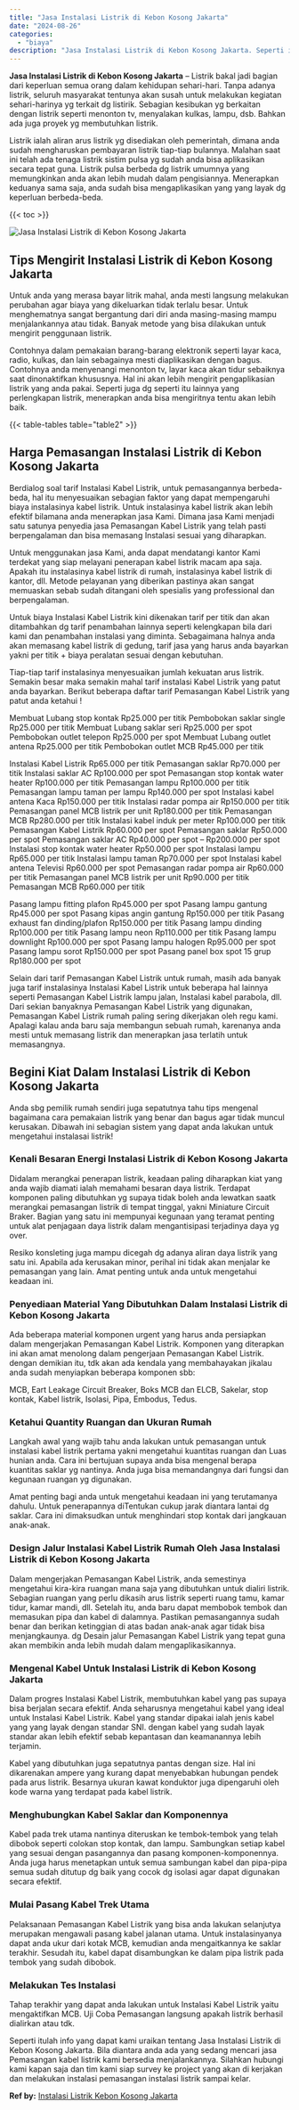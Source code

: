 ```yaml
---
title: "Jasa Instalasi Listrik di Kebon Kosong Jakarta"
date: "2024-08-26"
categories: 
  - "biaya"
description: "Jasa Instalasi Listrik di Kebon Kosong Jakarta. Seperti itulah info yang dapat kami uraikan tentang Jasa Instalasi Listrik di Kebon Kosong Jakarta. Bila dian..."
---
```


**Jasa Instalasi Listrik di Kebon Kosong Jakarta** – Listrik bakal jadi bagian dari keperluan semua orang dalam kehidupan sehari-hari. Tanpa adanya listrik, seluruh masyarakat tentunya akan susah untuk melakukan kegiatan sehari-harinya yg terkait dg listirik. Sebagian kesibukan yg berkaitan dengan listrik seperti menonton tv, menyalakan kulkas, lampu, dsb. Bahkan ada juga proyek yg membutuhkan listrik.

Listrik ialah aliran arus listrik yg disediakan oleh pemerintah, dimana anda sudah mengharuskan pembayaran listrik tiap-tiap bulannya. Malahan saat ini telah ada tenaga listrik sistim pulsa yg sudah anda bisa aplikasikan secara tepat guna. Listrik pulsa berbeda dg listrik umumnya yang memungkinkan anda akan lebih mudah dalam pengisiannya. Menerapkan keduanya sama saja, anda sudah bisa mengaplikasikan yang yang layak dg keperluan berbeda-beda.

{{< toc >}}

![Jasa Instalasi Listrik di Kebon Kosong Jakarta](/images/instalasi-listrik-murah33.png)

## Tips Mengirit Instalasi Listrik di Kebon Kosong Jakarta

Untuk anda yang merasa bayar litrik mahal, anda mesti langsung melakukan perubahan agar biaya yang dikeluarkan tidak terlalu besar. Untuk menghematnya sangat bergantung dari diri anda masing-masing mampu menjalankannya atau tidak. Banyak metode yang bisa dilakukan untuk mengirit penggunaan listrik.

Contohnya dalam pemakaian barang-barang elektronik seperti layar kaca, radio, kulkas, dan lain sebagainya mesti diaplikasikan dengan bagus. Contohnya anda menyenangi menonton tv, layar kaca akan tidur sebaiknya saat dinonaktifkan khususnya. Hal ini akan lebih mengirit pengaplikasian listrik yang anda pakai. Seperti juga dg seperti itu lainnya yang perlengkapan listrik, menerapkan anda bisa mengiritnya tentu akan lebih baik.

{{< table-tables table="table2" >}}

## Harga Pemasangan Instalasi Listrik di Kebon Kosong Jakarta

Berdialog soal tarif Instalasi Kabel Listrik, untuk pemasangannya berbeda-beda, hal itu menyesuaikan sebagian faktor yang dapat mempengaruhi biaya instalasinya kabel listrik. Untuk instalasinya kabel listrik akan lebih efektif bilamana anda menerapkan jasa Kami. Dimana jasa Kami menjadi satu satunya penyedia jasa Pemasangan Kabel Listrik yang telah pasti berpengalaman dan bisa memasang Instalasi sesuai yang diharapkan.

Untuk menggunakan jasa Kami, anda dapat mendatangi kantor Kami terdekat yang siap melayani penerapan kabel listrik macam apa saja. Apakah itu instalasinya kabel listrik di rumah, instalasinya kabel listrik di kantor, dll. Metode pelayanan yang diberikan pastinya akan sangat memuaskan sebab sudah ditangani oleh spesialis yang professional dan berpengalaman.

Untuk biaya Instalasi Kabel Listrik kini dikenakan tarif per titik dan akan ditambahkan dg tarif penambahan lainnya seperti kelengkapan bila dari kami dan penambahan instalasi yang diminta. Sebagaimana halnya anda akan memasang kabel listrik di gedung, tarif jasa yang harus anda bayarkan yakni per titik + biaya peralatan sesuai dengan kebutuhan.

Tiap-tiap tarif instalasinya menyesuaikan jumlah kekuatan arus listrik. Semakin besar maka semakin mahal tarif instalasi Kabel Listrik yang patut anda bayarkan. Berikut beberapa daftar tarif Pemasangan Kabel Listrik yang patut anda ketahui !

Membuat Lubang stop kontak Rp25.000 per titik Pembobokan saklar single Rp25.000 per titik Membuat Lubang saklar seri Rp25.000 per spot Pembobokan outlet telepon Rp25.000 per spot Membuat Lubang outlet antena Rp25.000 per titik Pembobokan outlet MCB Rp45.000 per titik

Instalasi Kabel Listrik Rp65.000 per titik Pemasangan saklar Rp70.000 per titik Instalasi saklar AC Rp100.000 per spot Pemasangan stop kontak water heater Rp100.000 per titik Pemasangan lampu Rp100.000 per titik Pemasangan lampu taman per lampu Rp140.000 per spot Instalasi kabel antena Kaca Rp150.000 per titik Instalasi radar pompa air Rp150.000 per titik Pemasangan panel MCB listrik per unit Rp180.000 per titik Pemasangan MCB Rp280.000 per titik Instalasi kabel induk per meter Rp100.000 per titik Pemasangan Kabel Listrik Rp60.000 per spot Pemasangan saklar Rp50.000 per spot Pemasangan saklar AC Rp40.000 per spot – Rp200.000 per spot Instalasi stop kontak water heater Rp50.000 per spot Instalasi lampu Rp65.000 per titik Instalasi lampu taman Rp70.000 per spot Instalasi kabel antena Televisi Rp60.000 per spot Pemasangan radar pompa air Rp60.000 per titik Pemasangan panel MCB listrik per unit Rp90.000 per titik Pemasangan MCB Rp60.000 per titik

Pasang lampu fitting plafon Rp45.000 per spot Pasang lampu gantung Rp45.000 per spot Pasang kipas angin gantung Rp150.000 per titik Pasang exhaust fan dinding/plafon Rp150.000 per titik Pasang lampu dinding Rp100.000 per titik Pasang lampu neon Rp110.000 per titik Pasang lampu downlight Rp100.000 per spot Pasang lampu halogen Rp95.000 per spot Pasang lampu sorot Rp150.000 per spot Pasang panel box spot 15 grup Rp180.000 per spot

Selain dari tarif Pemasangan Kabel Listrik untuk rumah, masih ada banyak juga tarif instalasinya Instalasi Kabel Listrik untuk beberapa hal lainnya seperti Pemasangan Kabel Listrik lampu jalan, Instalasi kabel parabola, dll. Dari sekian banyaknya Pemasangan Kabel Listrik yang digunakan, Pemasangan Kabel Listrik rumah paling sering dikerjakan oleh regu kami. Apalagi kalau anda baru saja membangun sebuah rumah, karenanya anda mesti untuk memasang listrik dan menerapkan jasa terlatih untuk memasangnya.

## Begini Kiat Dalam Instalasi Listrik di Kebon Kosong Jakarta


Anda sbg pemilik rumah sendiri juga sepatutnya tahu tips mengenal bagaimana cara pemakaian listrik yang benar dan bagus agar tidak muncul kerusakan. Dibawah ini sebagian sistem yang dapat anda lakukan untuk mengetahui instalasai listrik!

### Kenali Besaran Energi Instalasi Listrik di Kebon Kosong Jakarta

Didalam merangkai penerapan listrik, keadaan paling diharapkan kiat yang anda wajib diamati ialah memahami besaran daya listrik. Terdapat komponen paling dibutuhkan yg supaya tidak boleh anda lewatkan saatk merangkai pemasangan listrik di tempat tinggal, yakni Miniature Circuit Braker. Bagian yang satu ini mempunyai kegunaan yang teramat penting untuk alat penjagaan daya listrik dalam mengantisipasi terjadinya daya yg over.

Resiko konsleting juga mampu dicegah dg adanya aliran daya listrik yang satu ini. Apabila ada kerusakan minor, perihal ini tidak akan menjalar ke pemasangan yang lain. Amat penting untuk anda untuk mengetahui keadaan ini.

### Penyediaan Material Yang Dibutuhkan Dalam Instalasi Listrik di Kebon Kosong Jakarta

Ada beberapa material komponen urgent yang harus anda persiapkan dalam mengerjakan Pemasangan Kabel Listrik. Komponen yang diterapkan ini akan amat menolong dalam pengerjaan Pemasangan Kabel Listrik. dengan demikian itu, tdk akan ada kendala yang membahayakan jikalau anda sudah menyiapkan beberapa komponen sbb:

MCB, Eart Leakage Circuit Breaker, Boks MCB dan ELCB, Sakelar, stop kontak, Kabel listrik, Isolasi, Pipa, Embodus, Tedus.

### Ketahui Quantity Ruangan dan Ukuran Rumah

Langkah awal yang wajib tahu anda lakukan untuk pemasangan untuk instalasi kabel listrik pertama yakni mengetahui kuantitas ruangan dan Luas hunian anda. Cara ini bertujuan supaya anda bisa mengenal berapa kuantitas saklar yg nantinya. Anda juga bisa memandangnya dari fungsi dan kegunaan ruangan yg digunakan.

Amat penting bagi anda untuk mengetahui keadaan ini yang terutamanya dahulu. Untuk penerapannya diTentukan cukup jarak diantara lantai dg saklar. Cara ini dimaksudkan untuk menghindari stop kontak dari jangkauan anak-anak.

### Design Jalur Instalasi Kabel Listrik Rumah Oleh Jasa Instalasi Listrik di Kebon Kosong Jakarta

Dalam mengerjakan Pemasangan Kabel Listrik, anda semestinya mengetahui kira-kira ruangan mana saja yang dibutuhkan untuk dialiri listrik. Sebagian ruangan yang perlu dikasih arus listrik seperti ruang tamu, kamar tidur, kamar mandi, dll. Setelah itu, anda baru dapat membobok tembok dan memasukan pipa dan kabel di dalamnya. Pastikan pemasangannya sudah benar dan berikan ketinggian di atas badan anak-anak agar tidak bisa menjangkaunya. dg Desain jalur Pemasangan Kabel Listrik yang tepat guna akan membikin anda lebih mudah dalam mengaplikasikannya.

### Mengenal Kabel Untuk Instalasi Listrik di Kebon Kosong Jakarta

Dalam progres Instalasi Kabel Listrik, membutuhkan kabel yang pas supaya bisa berjalan secara efektif. Anda seharusnya mengetahui kabel yang ideal untuk Instalasi Kabel Listrik. Kabel yang standar dipakai ialah jenis kabel yang yang layak dengan standar SNI. dengan kabel yang sudah layak standar akan lebih efektif sebab kepantasan dan keamanannya lebih terjamin.

Kabel yang dibutuhkan juga sepatutnya pantas dengan size. Hal ini dikarenakan ampere yang kurang dapat menyebabkan hubungan pendek pada arus listrik. Besarnya ukuran kawat konduktor juga dipengaruhi oleh kode warna yang terdapat pada kabel listrik.

### Menghubungkan Kabel Saklar dan Komponennya

Kabel pada trek utama nantinya diteruskan ke tembok-tembok yang telah dibobok seperti colokan stop kontak, dan lampu. Sambungkan setiap kabel yang sesuai dengan pasangannya dan pasang komponen-komponennya. Anda juga harus menetapkan untuk semua sambungan kabel dan pipa-pipa semua sudah ditutup dg baik yang cocok dg isolasi agar dapat digunakan secara efektif.

### Mulai Pasang Kabel Trek Utama

Pelaksanaan Pemasangan Kabel Listrik yang bisa anda lakukan selanjutya merupakan mengawali pasang kabel jalanan utama. Untuk instalasinyanya dapat anda ukur dari kotak MCB, kemudian anda mengaitkannya ke saklar terakhir. Sesudah itu, kabel dapat disambungkan ke dalam pipa listrik pada tembok yang sudah dibobok.

### Melakukan Tes Instalasi

Tahap terakhir yang dapat anda lakukan untuk Instalasi Kabel Listrik yaitu mengaktifkan MCB. Uji Coba Pemasangan langsung apakah listrik berhasil dialirkan atau tdk.

Seperti itulah info yang dapat kami uraikan tentang Jasa Instalasi Listrik di Kebon Kosong Jakarta. Bila diantara anda ada yang sedang mencari jasa Pemasangan kabel listrik kami bersedia menjalankannya. Silahkan hubungi kami kapan saja dan tim kami siap survey ke project yang akan di kerjakan dan melakukan instalasi pemasangan instalasi listrik sampai kelar.

**Ref by:** [Instalasi Listrik Kebon Kosong Jakarta](https://id.wikipedia.org/wiki/Instalasi)
